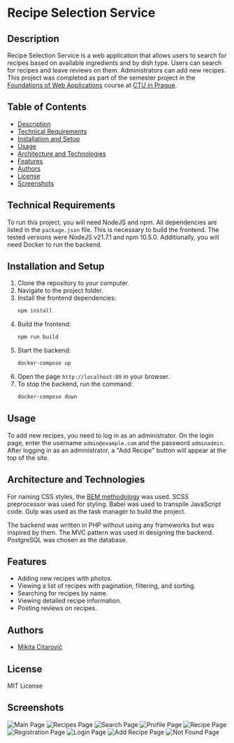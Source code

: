# Recipe Selection Service

## Description

Recipe Selection Service is a web application that allows users to search for recipes based on available ingredients and by dish type. Users can search for recipes and leave reviews on them. Administrators can add new recipes. This project was completed as part of the semester project in the [Foundations of Web Applications](https://intranet.fel.cvut.cz/en/education/bk/predmety/31/29/p3129506.html) course at [CTU in Prague](https://www.cvut.cz/).

## Table of Contents

- [Description](#description)
- [Technical Requirements](#technical-requirements)
- [Installation and Setup](#installation-and-setup)
- [Usage](#usage)
- [Architecture and Technologies](#architecture-and-technologies)
- [Features](#features)
- [Authors](#authors)
- [License](#license)
- [Screenshots](#screenshots)

## Technical Requirements

To run this project, you will need NodeJS and npm. All dependencies are listed in the `package.json` file. This is necessary to build the frontend. The tested versions were NodeJS v21.7.1 and npm 10.5.0. Additionally, you will need Docker to run the backend.

## Installation and Setup

1. Clone the repository to your computer.
2. Navigate to the project folder.
3. Install the frontend dependencies:
    ```sh
    npm install
    ```
4. Build the frontend:
    ```sh
    npm run build
    ```
5. Start the backend:
    ```sh
    docker-compose up
    ```
6. Open the page `http://localhost:80` in your browser.
7. To stop the backend, run the command:
    ```sh
    docker-compose down
    ```

## Usage

To add new recipes, you need to log in as an administrator. On the login page, enter the username `admin@example.com` and the password `adminadmin`. After logging in as an administrator, a "Add Recipe" button will appear at the top of the site.

## Architecture and Technologies

For naming CSS styles, the [BEM methodology](https://en.bem.info/methodology/) was used. SCSS preprocessor was used for styling. Babel was used to transpile JavaScript code. Gulp was used as the task manager to build the project.

The backend was written in PHP without using any frameworks but was inspired by them. The MVC pattern was used in designing the backend. PostgreSQL was chosen as the database.

## Features

- Adding new recipes with photos.
- Viewing a list of recipes with pagination, filtering, and sorting.
- Searching for recipes by name.
- Viewing detailed recipe information.
- Posting reviews on recipes.

## Authors

- [Mikita Citarovič](@mikicit)

## License

MIT License

## Screenshots

![Main Page](docs/screenshots/main_page.png)
![Recipes Page](docs/screenshots/recipes_page.png)
![Search Page](docs/screenshots/search_page.png)
![Profile Page](docs/screenshots/profile_page.png)
![Recipe Page](docs/screenshots/recipe_page.png)
![Registration Page](docs/screenshots/registration_page.png)
![Login Page](docs/screenshots/login_page.png)
![Add Recipe Page](docs/screenshots/add_recipe_page.png)
![Not Found Page](docs/screenshots/not_found_page.png)